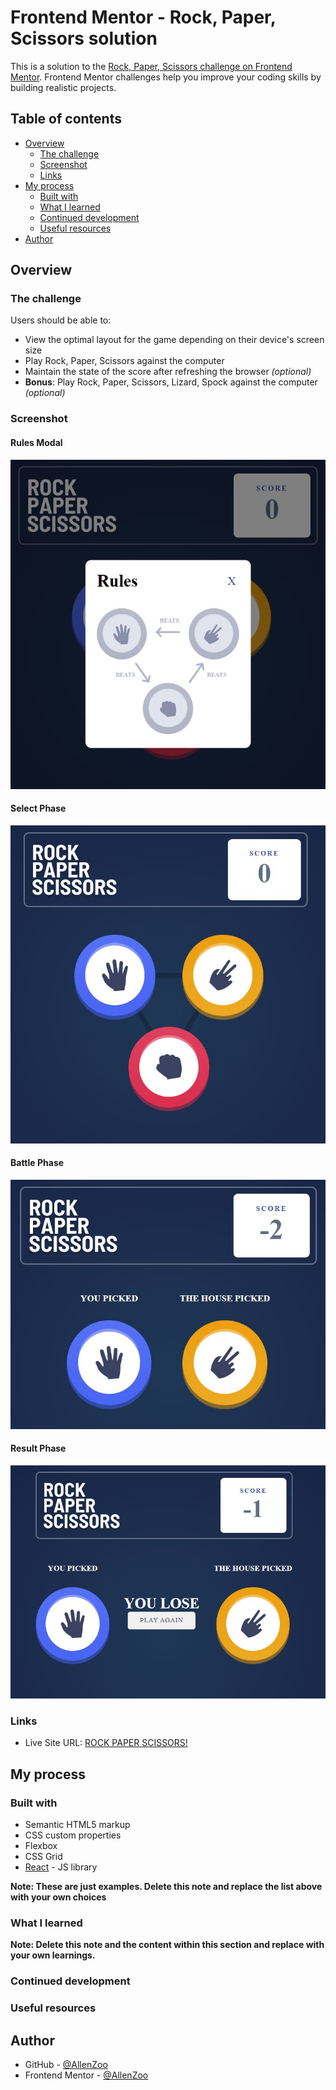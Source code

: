# Frontend Mentor - Rock, Paper, Scissors solution

This is a solution to the [Rock, Paper, Scissors challenge on Frontend Mentor](https://www.frontendmentor.io/challenges/rock-paper-scissors-game-pTgwgvgH). Frontend Mentor challenges help you improve your coding skills by building realistic projects.

## Table of contents

- [Overview](#overview)
  - [The challenge](#the-challenge)
  - [Screenshot](#screenshot)
  - [Links](#links)
- [My process](#my-process)
  - [Built with](#built-with)
  - [What I learned](#what-i-learned)
  - [Continued development](#continued-development)
  - [Useful resources](#useful-resources)
- [Author](#author)

## Overview

### The challenge

Users should be able to:

- View the optimal layout for the game depending on their device's screen size
- Play Rock, Paper, Scissors against the computer
- Maintain the state of the score after refreshing the browser _(optional)_
- **Bonus**: Play Rock, Paper, Scissors, Lizard, Spock against the computer _(optional)_

### Screenshot

#### Rules Modal
![](https://github.com/AllenZoo/RockPaperScissors/blob/master/screenshots/RPS_rule_modal.JPG)


#### Select Phase

![](https://github.com/AllenZoo/RockPaperScissors/blob/master/screenshots/RPS_select_phase.JPG)

#### Battle Phase

![](https://github.com/AllenZoo/RockPaperScissors/blob/master/screenshots/RPS_battle_phase.JPG)

#### Result Phase

![](https://github.com/AllenZoo/RockPaperScissors/blob/master/screenshots/RPS_result_phase.JPG)

### Links

- Live Site URL: [ROCK PAPER SCISSORS!](https://allenzoo.github.io/RockPaperScissors/)

## My process

### Built with

- Semantic HTML5 markup
- CSS custom properties
- Flexbox
- CSS Grid
- [React](https://reactjs.org/) - JS library

**Note: These are just examples. Delete this note and replace the list above with your own choices**

### What I learned

**Note: Delete this note and the content within this section and replace with your own learnings.**

### Continued development

### Useful resources

## Author

- GitHub - [@AllenZoo](https://github.com/AllenZoo)
- Frontend Mentor - [@AllenZoo](https://www.frontendmentor.io/profile/AllenZoo)
